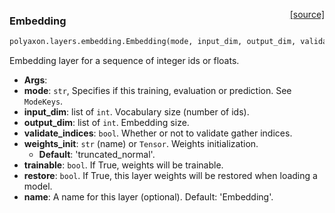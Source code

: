 <span style="float:right;">[[source]](https://github.com/polyaxon/polyaxon/blob/master/polyaxon/layers/embedding.py#L13)</span>
### Embedding

```python
polyaxon.layers.embedding.Embedding(mode, input_dim, output_dim, validate_indices=False, weights_init='truncated_normal', trainable=True, restore=True, name='Embedding')
```

Embedding layer for a sequence of integer ids or floats.

- __Args__:
- __mode__: `str`, Specifies if this training, evaluation or prediction. See `ModeKeys`.
- __input_dim__: list of `int`. Vocabulary size (number of ids).
- __output_dim__: list of `int`. Embedding size.
- __validate_indices__: `bool`. Whether or not to validate gather indices.
- __weights_init__: `str` (name) or `Tensor`. Weights initialization.
	- __Default__: 'truncated_normal'.
- __trainable__: `bool`. If True, weights will be trainable.
- __restore__: `bool`. If True, this layer weights will be restored when
	loading a model.
- __name__: A name for this layer (optional). Default: 'Embedding'.
